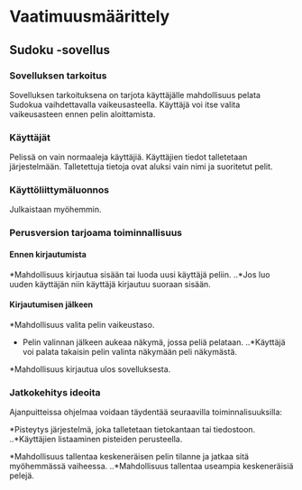 # Vaatimuusmäärittely

## **Sudoku -sovellus**

### Sovelluksen tarkoitus

Sovelluksen tarkoituksena on tarjota käyttäjälle mahdollisuus pelata Sudokua vaihdettavalla vaikeusasteella. Käyttäjä voi itse
valita vaikeusasteen ennen pelin aloittamista.

### Käyttäjät 

Pelissä on vain normaaleja käyttäjiä. Käyttäjien tiedot talletetaan järjestelmään. Talletettuja tietoja ovat aluksi vain nimi ja 
suoritetut pelit.

### Käyttöliittymäluonnos

Julkaistaan myöhemmin.

### Perusversion tarjoama toiminnallisuus

#### Ennen kirjautumista

*Mahdollisuus kirjautua sisään tai luoda uusi käyttäjä peliin.
..*Jos luo uuden käyttäjän niin käyttäjä kirjautuu suoraan sisään.

#### Kirjautumisen jälkeen

*Mahdollisuus valita pelin vaikeustaso.

* Pelin valinnan jälkeen aukeaa näkymä, jossa peliä pelataan.
..*Käyttäjä voi palata takaisin pelin valinta näkymään peli näkymästä.

*Mahdollisuus kirjautua ulos sovelluksesta.

### Jatkokehitys ideoita

Ajanpuitteissa ohjelmaa voidaan täydentää seuraavilla toiminnalisuuksilla:

*Pisteytys järjestelmä, joka talletetaan tietokantaan tai tiedostoon.
..*Käyttäjien listaaminen pisteiden perusteella.

*Mahdollisuus tallentaa keskeneräisen pelin tilanne ja jatkaa sitä myöhemmässä vaiheessa.
..*Mahdollisuus tallentaa useampia keskeneräisiä pelejä.

